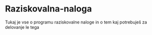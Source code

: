 # Raziskovalna-naloga
Tukaj je vse o programu raziskovalne naloge in o tem kaj potrebuješ za delovanje le tega
